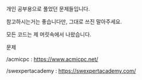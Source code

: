 개인 공부용으로 풀었던 문제들입니다.

참고하시는거는 좋습니다만, 그대로 쓰진 말아주세요.

모든 코드는 제 머릿속에서 나왔습니다.

문제 

/acmicpc : https://www.acmicpc.net/

/swexpertacademy : https://swexpertacademy.com/
